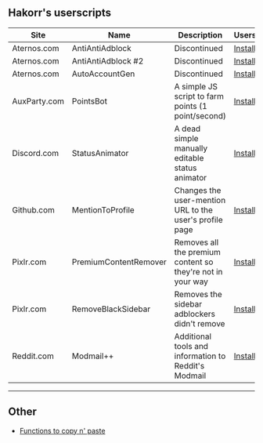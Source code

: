 ## Hakorr's userscripts

| Site | Name | Description | Userscript | Other |
|---|---|---|---|---|
| Aternos.com | AntiAntiAdblock | Discontinued | [Install](https://github.com/Hakorr/Userscripts/raw/main/Aternos.com/AntiAntiAdblock/antiantiadblock.user.js) | [Site](https://hakorr.github.io/Userscripts/Aternos/AntiAntiAdblock/) |
| Aternos.com | AntiAntiAdblock #2 | Discontinued | [Install](https://github.com/Hakorr/Userscripts/raw/main/Aternos.com/AntiAntiAdblock%20%232/antiantiadblock2.user.js) | |
| Aternos.com | AutoAccountGen | Discontinued | [Install](https://github.com/Hakorr/Userscripts/raw/main/Aternos.com/AutoAccountGen/autoaccountgen.user.js) | |
| AuxParty.com | PointsBot | A simple JS script to farm points (1 point/second) | [Install](https://github.com/Hakorr/Userscripts/raw/main/AuxParty.com/PointsBot/pointsbot.user.js) | |
| Discord.com | StatusAnimator | A dead simple manually editable status animator | [Install](https://github.com/Hakorr/Userscripts/raw/main/Discord.com/StatusAnimator/statusanimator.user.js) | |
| Github.com | MentionToProfile | Changes the user-mention URL to the user's profile page | [Install](https://github.com/Hakorr/Userscripts/raw/main/Github.com/MentionToProfile/mentiontoprofile.user.js) | |
| Pixlr.com | PremiumContentRemover | Removes all the premium content so they're not in your way | [Install](https://github.com/Hakorr/Userscripts/raw/main/Pixlr.com/PremiumContentRemover/premiumcontentremover.user.js) | |
| Pixlr.com | RemoveBlackSidebar | Removes the sidebar adblockers didn't remove | [Install](https://github.com/Hakorr/Userscripts/raw/main/Pixlr.com/RemoveBlackSidebar/removeblacksidebar.user.js) | |
| Reddit.com | Modmail++ | Additional tools and information to Reddit's Modmail | [Install](https://github.com/Hakorr/Userscripts/raw/main/Reddit.com/ModmailExtraInfo/modmailextrainfo.user.js) | |

---

## Other

* [Functions to copy n' paste](https://hakorr.github.io/Userscripts/functions)
